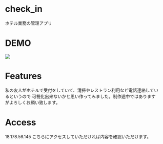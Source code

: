 # check_in
 ホテル業務の管理アプリ

 # DEMO
<img src="https://i.gyazo.com/9c5f3bec4c4c08051ba86f708b6d9013.png">
 
 
# Features
 私の友人がホテルで受付をしていて、清掃やレストラン利用など電話連絡しているというので
 可視化出来ないかと思い作ってみました。制作途中ではありますがよろしくお願い致します。

# Access
 18.178.56.145
 こちらにアクセスしていただければ内容を確認いただけます。

